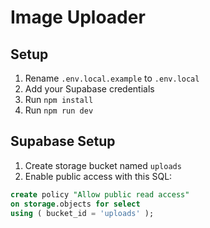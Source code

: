 # Image Uploader

## Setup
1. Rename `.env.local.example` to `.env.local`
2. Add your Supabase credentials
3. Run `npm install`
4. Run `npm run dev`

## Supabase Setup
1. Create storage bucket named `uploads`
2. Enable public access with this SQL:
```sql
create policy "Allow public read access"
on storage.objects for select
using ( bucket_id = 'uploads' );
